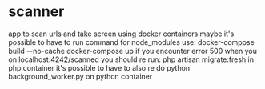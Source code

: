 # scanner
app to scan urls and take screen using docker containers
maybe it's possible to have to run command for node_modules
use: docker-compose build --no-cache
docker-compose up
if you encounter error 500 when you on localhost:4242/scanned you should re run: php artisan migrate:fresh in php container
it's possible to have to also re do python background_worker.py on python container
